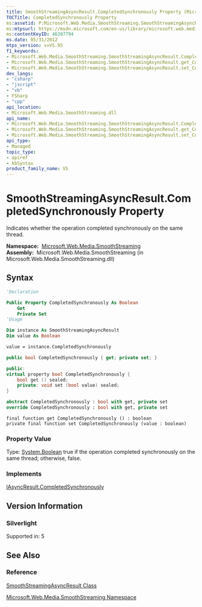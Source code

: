 ```yaml
---
title: SmoothStreamingAsyncResult.CompletedSynchronously Property (Microsoft.Web.Media.SmoothStreaming)
TOCTitle: CompletedSynchronously Property
ms:assetid: P:Microsoft.Web.Media.SmoothStreaming.SmoothStreamingAsyncResult.CompletedSynchronously
ms:mtpsurl: https://msdn.microsoft.com/en-us/library/microsoft.web.media.smoothstreaming.smoothstreamingasyncresult.completedsynchronously(v=VS.95)
ms:contentKeyID: 46307794
ms.date: 05/31/2012
mtps_version: v=VS.95
f1_keywords:
- Microsoft.Web.Media.SmoothStreaming.SmoothStreamingAsyncResult.CompletedSynchronously
- Microsoft.Web.Media.SmoothStreaming.SmoothStreamingAsyncResult.get_CompletedSynchronously
- Microsoft.Web.Media.SmoothStreaming.SmoothStreamingAsyncResult.set_CompletedSynchronously
dev_langs:
- "csharp"
- "jscript"
- "vb"
- FSharp
- "cpp"
api_location:
- Microsoft.Web.Media.SmoothStreaming.dll
api_name:
- Microsoft.Web.Media.SmoothStreaming.SmoothStreamingAsyncResult.CompletedSynchronously
- Microsoft.Web.Media.SmoothStreaming.SmoothStreamingAsyncResult.get_CompletedSynchronously
- Microsoft.Web.Media.SmoothStreaming.SmoothStreamingAsyncResult.set_CompletedSynchronously
api_type:
- Managed
topic_type:
- apiref
- kbSyntax
product_family_name: VS
---
```


# SmoothStreamingAsyncResult.CompletedSynchronously Property

Indicates whether the operation completed synchronously on the same thread.

**Namespace:**  [Microsoft.Web.Media.SmoothStreaming](microsoft-web-media-smoothstreaming-namespace_1.md)  
**Assembly:**  Microsoft.Web.Media.SmoothStreaming (in Microsoft.Web.Media.SmoothStreaming.dll)

## Syntax

```vb
'Declaration

Public Property CompletedSynchronously As Boolean
    Get
    Private Set
'Usage

Dim instance As SmoothStreamingAsyncResult
Dim value As Boolean

value = instance.CompletedSynchronously
```

```csharp
public bool CompletedSynchronously { get; private set; }
```

```cpp
public:
virtual property bool CompletedSynchronously {
    bool get () sealed;
    private: void set (bool value) sealed;
}
```

``` fsharp
abstract CompletedSynchronously : bool with get, private set
override CompletedSynchronously : bool with get, private set
```

```jscript
final function get CompletedSynchronously () : boolean
private final function set CompletedSynchronously (value : boolean)
```

### Property Value

Type: [System.Boolean](https://msdn.microsoft.com/library/a28wyd50\(v=vs.95\))  
true if the operation completed synchronously on the same thread; otherwise, false.

### Implements

[IAsyncResult.CompletedSynchronously](https://msdn.microsoft.com/library/eyx2c824\(v=vs.95\))  

## Version Information

### Silverlight

Supported in: 5  

## See Also

### Reference

[SmoothStreamingAsyncResult Class](smoothstreamingasyncresult-class-microsoft-web-media-smoothstreaming.md)

[Microsoft.Web.Media.SmoothStreaming Namespace](microsoft-web-media-smoothstreaming-namespace_1.md)

